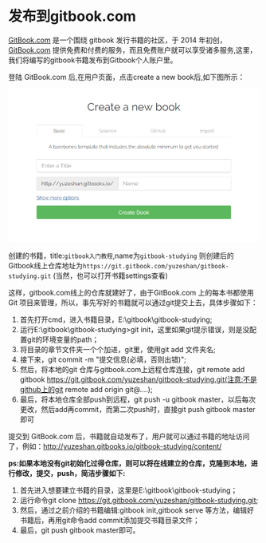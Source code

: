 # 发布到gitbook.com

[GitBook.com](gitbook) 是一个围绕 gitbook 发行书籍的社区，于 2014 年初创，[GitBook.com](gitbook) 提供免费和付费的服务，而且免费账户就可以享受诸多服务,这里，我们将编写的gitbook书籍发布到Gitbook个人账户里。

登陆 GitBook.com 后,在用户页面，点击create a new book后,如下图所示：

![](./create_gitbook.png)


创建的书籍，title:`gitbook入门教程`,name为`gitbook-studying` 则创建后的Gitbook线上仓库地址为`https://git.gitbook.com/yuzeshan/gitbook-studying.git` (当然，也可以打开书籍settings查看)

这样，gitbook.com线上的仓库就建好了，由于GitBook.com 上的每本书都使用 Git 项目来管理，所以，事先写好的书籍就可以通过git提交上去，具体步骤如下：

1. 首先打开cmd，进入书籍目录，E:\gitbook\gitbook-studying;
2. 运行E:\gitbook\gitbook-studying>git init，这里如果git提示错误，则是没配置git的环境变量的path；
3. 将目录的章节文件夹一个个加进，git里，使用git add 文件夹名;
4. 接下来，git commit -m "提交信息(必填，否则出错)";
5. 然后，将本地的git 仓库与gitbook.com上远程仓库连接，git remote add gitbook https://git.gitbook.com/yuzeshan/gitbook-studying.git(注意:不是github上的git remote add origin git@....);
6. 最后，将本地仓库全部push到远程，git push -u gitbook master，以后每次更改，然后add再commit，而第二次push时，直接git push gitbook master即可

提交到 GitBook.com 后，书籍就自动发布了，用户就可以通过书籍的地址访问了，例如：<http://yuzeshan.gitbooks.io/gitbook-studying/content/>

**ps:如果本地没有git初始化过得仓库，则可以将在线建立的仓库，克隆到本地，进行修改，提交，push，简洁步骤如下:**

1. 首先进入想要建立书籍的目录，这里是E:\gitbook\gitbook-studying；
2. 运行命令git clone https://git.gitbook.com/yuzeshan/gitbook-studying.git;
3. 然后，通过之前介绍的书籍编辑:gitbook init,gitbook serve 等方法，编辑好书籍后，再用git命令add commit添加提交书籍目录文件；
4. 最后，git push gitbook master即可。

[gitbook]: https://yuzeshan.gitbooks.io/gitbook-studying/content/publish/gitbook.com